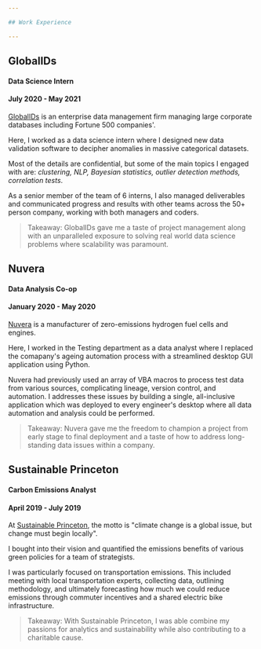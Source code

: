```yaml
---

## Work Experience

---
```


## GlobalIDs
#### Data Science Intern
#### July 2020 - May 2021

[GlobalIDs](https://www.globalids.com/) is an enterprise data management firm managing large corporate databases including Fortune 500 companies'.

Here, I worked as a data science intern where I designed new data validation software to decipher anomalies in massive categorical datasets. 

Most of the details are confidential, but some of the main topics I engaged with are: *clustering, NLP, Bayesian statistics, outlier detection methods, correlation tests*.

As a senior member of the team of 6 interns, I also managed deliverables and communicated progress and results with other teams across the 50+ person company, working with both managers and coders. 

>Takeaway: GlobalIDs gave me a taste of project management along with an unparalleled exposure to solving real world data science problems where scalability was paramount.

## Nuvera
#### Data Analysis Co-op
#### January 2020 - May 2020

[Nuvera](https://www.nuvera.com/) is a manufacturer of zero-emissions hydrogen fuel cells and engines. 

Here, I worked in the Testing department as a data analyst where I replaced the comapany's ageing automation process with a streamlined desktop GUI application using Python.

Nuvera had previously used an array of VBA macros to process test data from various sources, complicating lineage, version control, and automation. I addresses these issues by building a single, all-inclusive application which was deployed to every engineer's desktop where all data automation and analysis could be performed.

>Takeaway: Nuvera gave me the freedom to champion a project from early stage to final deployment and a taste of how to address long-standing data issues within a company.

## Sustainable Princeton
#### Carbon Emissions Analyst
#### April 2019 - July 2019

At [Sustainable Princeton](https://www.sustainableprinceton.org/), the motto is "climate change is a global issue, but change must begin locally".

I bought into their vision and quantified the emissions benefits of various green policies for a team of strategists.

I was particularly focused on transportation emissions. This included meeting with local transportation experts, collecting data, outlining methodology, and ultimately forecasting how much we could reduce emissions through commuter incentives and a shared electric bike infrastructure.

>Takeaway: With Sustainable Princeton, I was able combine my passions for analytics and sustainability while also contributing to a charitable cause.


